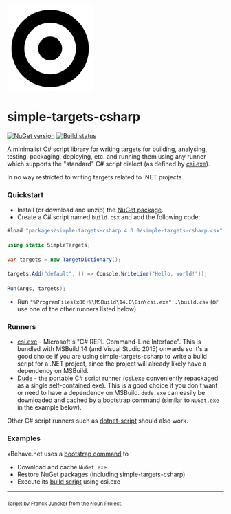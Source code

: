 ![Icon](/assets/simple-targets-csharp.png)

# simple-targets-csharp

[![NuGet version](https://img.shields.io/nuget/v/simple-targets-csharp.svg?style=flat)](https://www.nuget.org/packages/simple-targets-csharp) [![Build status](https://ci.appveyor.com/api/projects/status/cmkx89k0sj0h3ebw/branch/master?svg=true)](https://ci.appveyor.com/project/adamralph/simple-targets-csharp/branch/master)

A minimalist C# script library for writing targets for building, analysing, testing, packaging, deploying, etc. and running them using any runner which supports the "standard" C# script dialect (as defined by [csi.exe](https://msdn.microsoft.com/en-us/magazine/mt614271.aspx)).

In no way restricted to writing targets related to .NET projects.

### Quickstart

* Install (or download and unzip) the [NuGet package](https://www.nuget.org/packages/simple-targets-csharp).
* Create a C# script named `build.csx` and add the following code:
```C#
#load "packages/simple-targets-csharp.4.0.0/simple-targets-csharp.csx" // change the path as required

using static SimpleTargets;

var targets = new TargetDictionary();

targets.Add("default", () => Console.WriteLine("Hello, world!"));

Run(Args, targets);
```
* Run `"%ProgramFiles(x86)%\MSBuild\14.0\Bin\csi.exe" .\build.csx` (or use one of the other runners listed below).

### Runners

* [csi.exe](https://msdn.microsoft.com/en-us/magazine/mt614271.aspx) - Microsoft's "C# REPL Command-Line Interface". This is bundled with MSBuild 14 (and Visual Studio 2015) onwards so it's a good choice if you are using simple-targets-csharp to write a build script for a .NET project, since the project will already likely have a dependency on MSBuild.
* [Dude](https://github.com/adamralph/dude) - the portable C# script runner (csi.exe conveniently repackaged as a single self-contained exe). This is a good choice if you don't want or need to have a dependency on MSBuild. `dude.exe` can easily be downloaded and cached by a bootstrap command (similar to `NuGet.exe` in the example below).

Other C# script runners such as [dotnet-script](https://github.com/filipw/dotnet-script) should also work.

### Examples

xBehave.net uses a [bootstrap command](https://github.com/xbehave/xbehave.net/blob/dev/build.cmd) to

* Download and cache `NuGet.exe`
* Restore NuGet packages (including simple-targets-csharp)
* Execute its [build script](https://github.com/xbehave/xbehave.net/blob/dev/build.csx) using csi.exe

---

<sub>[Target](https://thenounproject.com/term/target/345443) by [Franck Juncker](https://thenounproject.com/franckjuncker/) from [the Noun Project](https://thenounproject.com/).</sub>
